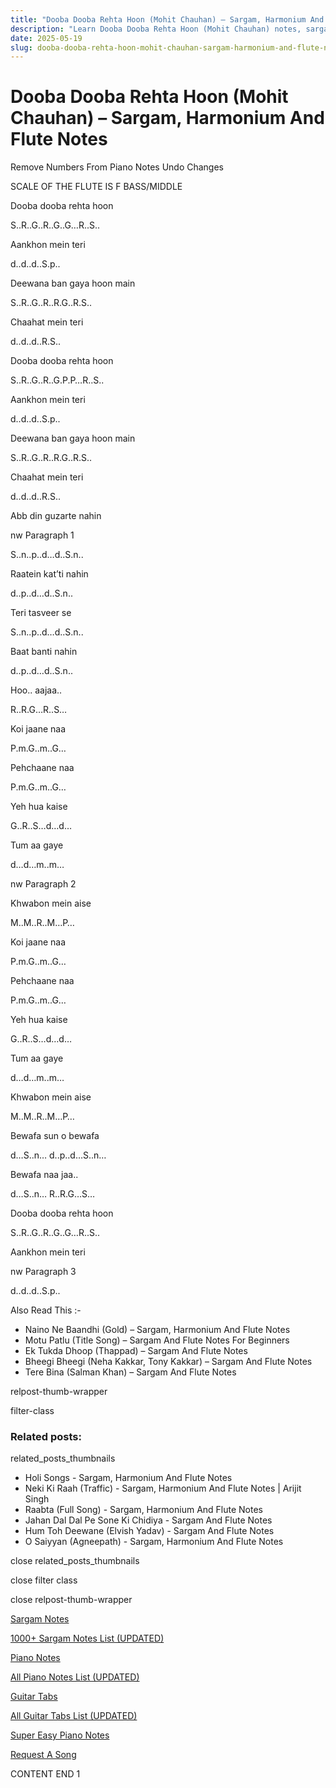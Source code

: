 ```yaml
---
title: "Dooba Dooba Rehta Hoon (Mohit Chauhan) – Sargam, Harmonium And Flute Notes"
description: "Learn Dooba Dooba Rehta Hoon (Mohit Chauhan) notes, sargam, harmonium notations and flute notes. Easy step-by-step tutorial for beginners."
date: 2025-05-19
slug: dooba-dooba-rehta-hoon-mohit-chauhan-sargam-harmonium-and-flute-notes
---
```


# Dooba Dooba Rehta Hoon (Mohit Chauhan) – Sargam, Harmonium And Flute Notes

Remove Numbers From Piano Notes
Undo Changes

SCALE OF THE FLUTE IS F BASS/MIDDLE

Dooba dooba rehta hoon

S..R..G..R..G..G…R..S..

Aankhon mein teri

d..d..d..S.p..

Deewana ban gaya hoon main

S..R..G..R..R.G..R.S..

Chaahat mein teri

d..d..d..R.S..

Dooba dooba rehta hoon

S..R..G..R..G.P.P…R..S..

Aankhon mein teri

d..d..d..S.p..

Deewana ban gaya hoon main

S..R..G..R..R.G..R.S..

Chaahat mein teri

d..d..d..R.S..

Abb din guzarte nahin

nw Paragraph 1

S..n..p..d…d..S.n..

Raatein kat’ti nahin

d..p..d…d..S.n..

Teri tasveer se

S..n..p..d…d..S.n..

Baat banti nahin

d..p..d…d..S.n..

Hoo.. aajaa..

R..R.G…R..S…

Koi jaane naa

P.m.G..m..G…

Pehchaane naa

P.m.G..m..G…

Yeh hua kaise

G..R..S…d…d…

Tum aa gaye

d…d…m..m…

nw Paragraph 2

Khwabon mein aise

M..M..R..M…P…

Koi jaane naa

P.m.G..m..G…

Pehchaane naa

P.m.G..m..G…

Yeh hua kaise

G..R..S…d…d…

Tum aa gaye

d…d…m..m…

Khwabon mein aise

M..M..R..M…P…

Bewafa sun o bewafa

d…S..n… d..p..d…S..n…

Bewafa naa jaa..

d…S..n… R..R.G…S…

Dooba dooba rehta hoon

S..R..G..R..G..G…R..S..

Aankhon mein teri

nw Paragraph 3

d..d..d..S.p..

Also Read This :-

* Naino Ne Baandhi (Gold) – Sargam, Harmonium And Flute Notes
* Motu Patlu (Title Song) – Sargam And Flute Notes For Beginners
* Ek Tukda Dhoop (Thappad) – Sargam And Flute Notes
* Bheegi Bheegi (Neha Kakkar, Tony Kakkar) – Sargam And Flute Notes
* Tere Bina (Salman Khan) – Sargam And Flute Notes

relpost-thumb-wrapper

filter-class

### Related posts:

related_posts_thumbnails

* Holi Songs - Sargam, Harmonium And Flute Notes
* Neki Ki Raah (Traffic) - Sargam, Harmonium And Flute Notes | Arijit Singh
* Raabta (Full Song) - Sargam, Harmonium And Flute Notes
* Jahan Dal Dal Pe Sone Ki Chidiya - Sargam And Flute Notes
* Hum Toh Deewane (Elvish Yadav) - Sargam And Flute Notes
* O Saiyyan (Agneepath) - Sargam, Harmonium And Flute Notes

close related_posts_thumbnails

close filter class

close relpost-thumb-wrapper

[Sargam Notes](/sargam-notes.html)

[1000+ Sargam Notes List (UPDATED)](/all-songs-list-sargam-notes.html)

[Piano Notes](/piano-notes.html)

[All Piano Notes List (UPDATED)](/all-songs-list-piano-notes.html)

[Guitar Tabs](/guitar-tabs.html)

[All Guitar Tabs List (UPDATED)](/all-songs-list-guitar-tabs.html)

[Super Easy Piano Notes](https://studywall.in/)

[Request A Song](/request-a-song.html)

CONTENT END 1

